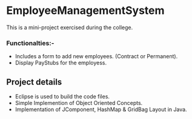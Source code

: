 # EmployeeManagementSystem
This is a mini-project exercised during the college.
### Functionalties:-
- Includes a form to add new employees. (Contract or Permanent).
- Display PayStubs for the employess.
## Project details
- Eclipse is used to build the code files. 
- Simple Implemention of Object Oriented Concepts.
- Implementation of JComponent, HashMap & GridBag Layout in Java.


